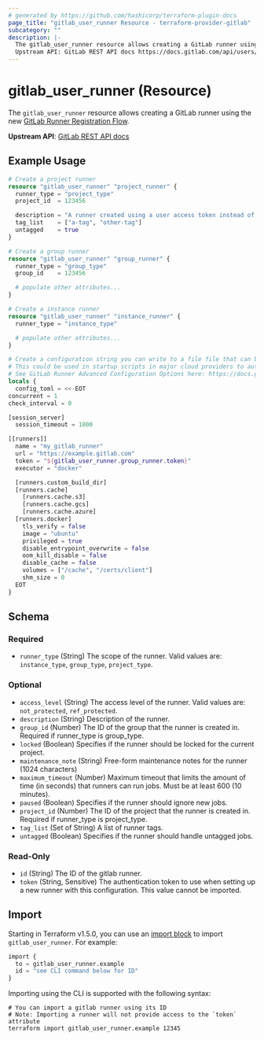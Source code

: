 ```yaml
---
# generated by https://github.com/hashicorp/terraform-plugin-docs
page_title: "gitlab_user_runner Resource - terraform-provider-gitlab"
subcategory: ""
description: |-
  The gitlab_user_runner resource allows creating a GitLab runner using the new GitLab Runner Registration Flow https://docs.gitlab.com/ci/runners/new_creation_workflow/.
  Upstream API: GitLab REST API docs https://docs.gitlab.com/api/users/#create-a-runner
---
```


# gitlab_user_runner (Resource)

The `gitlab_user_runner` resource allows creating a GitLab runner using the new [GitLab Runner Registration Flow](https://docs.gitlab.com/ci/runners/new_creation_workflow/).

**Upstream API**: [GitLab REST API docs](https://docs.gitlab.com/api/users/#create-a-runner)

## Example Usage

```terraform
# Create a project runner
resource "gitlab_user_runner" "project_runner" {
  runner_type = "project_type"
  project_id  = 123456

  description = "A runner created using a user access token instead of a registration token"
  tag_list    = ["a-tag", "other-tag"]
  untagged    = true
}

# Create a group runner
resource "gitlab_user_runner" "group_runner" {
  runner_type = "group_type"
  group_id    = 123456

  # populate other attributes...
}

# Create a instance runner
resource "gitlab_user_runner" "instance_runner" {
  runner_type = "instance_type"

  # populate other attributes...
}

# Create a configuration string you can write to a file file that can be used to start a gitlab-runner on a remote machine
# This could be used in startup scripts in major cloud providers to automatically create a runner
# See GitLab Runner Advanced Configuration Options here: https://docs.gitlab.com/runner/configuration/advanced-configuration/
locals {
  config_toml = <<-EOT
concurrent = 1
check_interval = 0

[session_server]
  session_timeout = 1800

[[runners]]
  name = "my_gitlab_runner"
  url = "https://example.gitlab.com"
  token = "${gitlab_user_runner.group_runner.token}"
  executor = "docker"

  [runners.custom_build_dir]
  [runners.cache]
    [runners.cache.s3]
    [runners.cache.gcs]
    [runners.cache.azure]
  [runners.docker]
    tls_verify = false
    image = "ubuntu"
    privileged = true
    disable_entrypoint_overwrite = false
    oom_kill_disable = false
    disable_cache = false
    volumes = ["/cache", "/certs/client"]
    shm_size = 0
  EOT
}
```

<!-- schema generated by tfplugindocs -->
## Schema

### Required

- `runner_type` (String) The scope of the runner. Valid values are: `instance_type`, `group_type`, `project_type`.

### Optional

- `access_level` (String) The access level of the runner. Valid values are: `not_protected`, `ref_protected`.
- `description` (String) Description of the runner.
- `group_id` (Number) The ID of the group that the runner is created in. Required if runner_type is group_type.
- `locked` (Boolean) Specifies if the runner should be locked for the current project.
- `maintenance_note` (String) Free-form maintenance notes for the runner (1024 characters)
- `maximum_timeout` (Number) Maximum timeout that limits the amount of time (in seconds) that runners can run jobs. Must be at least 600 (10 minutes).
- `paused` (Boolean) Specifies if the runner should ignore new jobs.
- `project_id` (Number) The ID of the project that the runner is created in. Required if runner_type is project_type.
- `tag_list` (Set of String) A list of runner tags.
- `untagged` (Boolean) Specifies if the runner should handle untagged jobs.

### Read-Only

- `id` (String) The ID of the gitlab runner.
- `token` (String, Sensitive) The authentication token to use when setting up a new runner with this configuration. This value cannot be imported.

## Import

Starting in Terraform v1.5.0, you can use an [import block](https://developer.hashicorp.com/terraform/language/import) to import `gitlab_user_runner`. For example:

```terraform
import {
  to = gitlab_user_runner.example
  id = "see CLI command below for ID"
}
```

Importing using the CLI is supported with the following syntax:

```shell
# You can import a gitlab runner using its ID
# Note: Importing a runner will not provide access to the `token` attribute
terraform import gitlab_user_runner.example 12345
```
